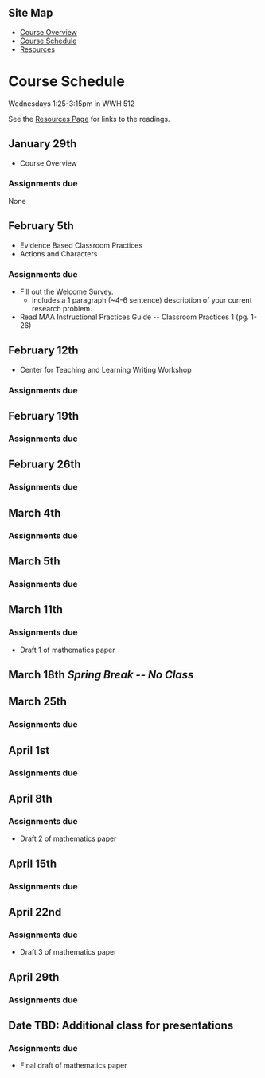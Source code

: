 ## Site Map
* [Course Overview](https://modelingsimulation.github.io/TeachingWriting2020/)
* [Course Schedule](schedule.md)
* [Resources](resources.md) 

# Course Schedule
Wednesdays 1:25-3:15pm in WWH 512

See the [Resources Page](resources.md) for links to the readings. 

## January 29th
* Course Overview

### Assignments due
None

## February 5th
* Evidence Based Classroom Practices
* Actions and Characters

### Assignments due
* Fill out the [Welcome Survey](https://forms.gle/ZZrqRmBiuJ96jjzZA).
   * includes a 1 paragraph (~4-6 sentence) description of your current research problem.
* Read MAA Instructional Practices Guide -- Classroom Practices 1 (pg. 1-26)

## February 12th 
* Center for Teaching and Learning Writing Workshop

### Assignments due

## February 19th

### Assignments due

## February 26th

### Assignments due

## March 4th

### Assignments due

## March 5th

### Assignments due

## March 11th

### Assignments due
* Draft 1 of mathematics paper

## March 18th _Spring Break -- No Class_

## March 25th

### Assignments due

## April 1st

### Assignments due

## April 8th

### Assignments due
* Draft 2 of mathematics paper

## April 15th
### Assignments due

## April 22nd
### Assignments due
* Draft 3 of mathematics paper

## April 29th
### Assignments due

## Date TBD: Additional class for presentations
### Assignments due
* Final draft of mathematics paper

<!-- ead Teaching at Its Best -- Chapter 10 Perserving Academic Integrity (pg. 162 - 170)
Read Case Studies for Today's Classroom - Case (pg. )-->

